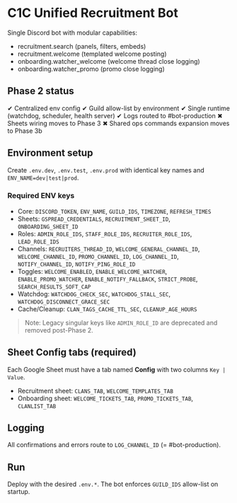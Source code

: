 # C1C Unified Recruitment Bot
Single Discord bot with modular capabilities:
- recruitment.search (panels, filters, embeds)
- recruitment.welcome (templated welcome posting)
- onboarding.watcher_welcome (welcome thread close logging)
- onboarding.watcher_promo (promo close logging)

## Phase 2 status
✔ Centralized env config
✔ Guild allow-list by environment
✔ Single runtime (watchdog, scheduler, health server)
✔ Logs routed to #bot-production
✖ Sheets wiring moves to Phase 3
✖ Shared ops commands expansion moves to Phase 3b

## Environment setup
Create `.env.dev`, `.env.test`, `.env.prod` with identical key names and `ENV_NAME=dev|test|prod`.

### Required ENV keys
- Core: `DISCORD_TOKEN`, `ENV_NAME`, `GUILD_IDS`, `TIMEZONE`, `REFRESH_TIMES`
- Sheets: `GSPREAD_CREDENTIALS`, `RECRUITMENT_SHEET_ID`, `ONBOARDING_SHEET_ID`
- Roles: `ADMIN_ROLE_IDS`, `STAFF_ROLE_IDS`, `RECRUITER_ROLE_IDS`, `LEAD_ROLE_IDS`
- Channels: `RECRUITERS_THREAD_ID`, `WELCOME_GENERAL_CHANNEL_ID`, `WELCOME_CHANNEL_ID`, `PROMO_CHANNEL_ID`, `LOG_CHANNEL_ID`, `NOTIFY_CHANNEL_ID`, `NOTIFY_PING_ROLE_ID`
- Toggles: `WELCOME_ENABLED`, `ENABLE_WELCOME_WATCHER`, `ENABLE_PROMO_WATCHER`, `ENABLE_NOTIFY_FALLBACK`, `STRICT_PROBE`, `SEARCH_RESULTS_SOFT_CAP`
- Watchdog: `WATCHDOG_CHECK_SEC`, `WATCHDOG_STALL_SEC`, `WATCHDOG_DISCONNECT_GRACE_SEC`
- Cache/Cleanup: `CLAN_TAGS_CACHE_TTL_SEC`, `CLEANUP_AGE_HOURS`

> Note: Legacy singular keys like `ADMIN_ROLE_ID` are deprecated and removed post-Phase 2.

## Sheet Config tabs (required)
Each Google Sheet must have a tab named **Config** with two columns `Key | Value`.
- Recruitment sheet: `CLANS_TAB`, `WELCOME_TEMPLATES_TAB`
- Onboarding sheet: `WELCOME_TICKETS_TAB`, `PROMO_TICKETS_TAB`, `CLANLIST_TAB`

## Logging
All confirmations and errors route to `LOG_CHANNEL_ID` (= #bot-production).

## Run
Deploy with the desired `.env.*`. The bot enforces `GUILD_IDS` allow-list on startup.
